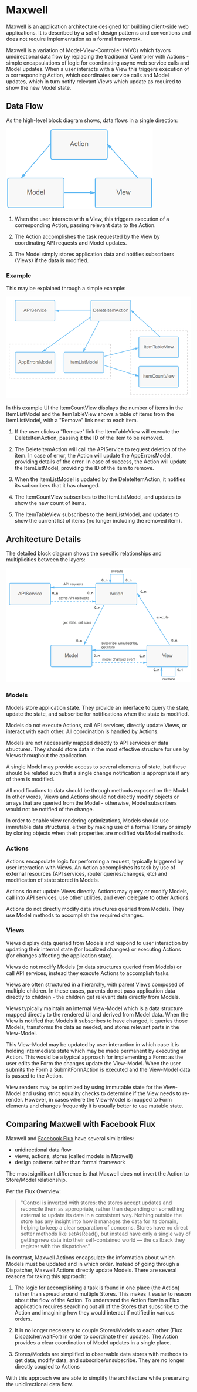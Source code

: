 # Maxwell

Maxwell is an application architecture designed for building client-side web applications. It is described by a set of design patterns and conventions and does not require implementation as a formal framework.

Maxwell is a variation of Model-View-Controller (MVC) which favors unidirectional data flow by replacing the traditional Controller with Actions - simple encapsulations of logic for coordinating async web service calls and Model updates. When a user interacts with a View this triggers execution of a corresponding Action, which coordinates service calls and Model updates, which in turn notify relevant Views which update as required to show the new Model state.


## Data Flow

As the high-level block diagram shows, data flows in a single direction:

![Overview](/images/overview.png)

1. When the user interacts with a View, this triggers execution of a corresponding Action, passing relevant data to the Action.

2. The Action accomplishes the task requested by the View by coordinating API requests and Model updates.

3. The Model simply stores application data and notifies subscribers (Views) if the data is modified.


### Example
This may be explained through a simple example:

![Example](/images/example.png)

In this example UI the ItemCountView displays the number of items in the ItemListModel and the ItemTableView shows a table of items from the ItemListModel, with a "Remove" link next to each item.

1. If the user clicks a "Remove" link the ItemTableView will execute the DeleteItemAction, passing it the ID of the item to be removed.

2. The DeleteItemAction will call the APIService to request deletion of the item. In case of error, the Action will update the AppErrorsModel, providing details of the error. In case of success, the Action will update the ItemListModel, providing the ID of the item to remove.

3. When the ItemListModel is updated by the DeleteItemAction, it notifies its subscribers that it has changed.

4. The ItemCountView subscribes to the ItemListModel, and updates to show the new count of items.

5. The ItemTableView subscribes to the ItemListModel, and updates to show the current list of items (no longer including the removed item).


## Architecture Details

The detailed block diagram shows the specific relationships and multiplicities between the layers:

![Details](/images/details.png)


### Models

Models store application state. They provide an interface to query the state, update the state, and subscribe for notifications when the state is modified.

Models do not execute Actions, call API services, directly update Views, or interact with each other. All coordination is handled by Actions.

Models are not necessarily mapped directly to API services or data structures. They should store data in the most effective structure for use by Views throughout the application.

A single Model may provide access to several elements of state, but these should be related such that a single change notification is appropriate if any of them is modified.

All modifications to data should be through methods exposed on the Model. In other words, Views and Actions should not directly modify objects or arrays that are queried from the Model - otherwise, Model subscribers would not be notified of the change.

In order to enable view rendering optimizations, Models should use immutable data structures, either by making use of a formal library or simply by cloning objects when their properties are modified via Model methods.


### Actions

Actions encapsulate logic for performing a request, typically triggered by user interaction with Views. An Action accomplishes its task by use of external resources (API services, router queries/changes, etc) and modification of state stored in Models.

Actions do not update Views directly. Actions may query or modify Models, call into API services, use other utilities, and even delegate to other Actions.

Actions do not directly modify data structures queried from Models. They use Model methods to accomplish the required changes.


### Views

Views display data queried from Models and respond to user interaction by updating their internal state (for localized changes) or executing Actions (for changes affecting the application state).

Views do not modify Models (or data structures queried from Models) or call API services, instead they execute Actions to accomplish tasks.

Views are often structured in a hierarchy, with parent Views composed of multiple children. In these cases, parents do not pass application data directly to children - the children get relevant data directly from Models.

Views typically maintain an internal View-Model which is a data structure mapped directly to the rendered UI and derived from Model data. When the View is notified that Models it subscribes to have changed, it queries those Models, transforms the data as needed, and stores relevant parts in the View-Model.

This View-Model may be updated by user interaction in which case it is holding intermediate state which may be made permanent by executing an Action. This would be a typical approach for implementing a Form: as the user edits the Form the changes update the View-Model. When the user submits the Form a SubmitFormAction is executed and the View-Model data is passed to the Action.

View renders may be optimized by using immutable state for the View-Model and using strict equality checks to determine if the View needs to re-render. However, in cases where the View-Model is mapped to Form elements and changes frequently it is usually better to use mutable state.


## Comparing Maxwell with Facebook Flux

Maxwell and [Facebook Flux](http://facebook.github.io/flux/docs/overview.html) have several similarities:
* unidirectional data flow
* views, actions, stores (called models in Maxwell)
* design patterns rather than formal framework

The most significant difference is that Maxwell does not invert the Action to Store/Model relationship.

Per the Flux Overview:
> "Control is inverted with stores: the stores accept updates and reconcile them as appropriate, rather than depending on something external to update its data in a consistent way. Nothing outside the store has any insight into how it manages the data for its domain, helping to keep a clear separation of concerns. Stores have no direct setter methods like setAsRead(), but instead have only a single way of getting new data into their self-contained world — the callback they register with the dispatcher."

In contrast, Maxwell Actions encapsulate the information about which Models must be updated and in which order.     Instead of going through a Dispatcher, Maxwell Actions directly update Models. There are several reasons for taking this approach:

1. The logic for accomplishing a task is found in one place (the Action) rather than spread around multiple Stores. This makes it easier to reason about the flow of the Action. To understand the Action flow in a Flux application requires searching out all of the Stores that subscribe to the Action and imagining how they would interact if notified in various orders.

2. It is no longer necessary to couple Stores/Models to each other (Flux Dispatcher.waitFor) in order to coordinate their updates. The Action provides a clear coordination of Model updates in a single place.

3. Stores/Models are simplified to observable data stores with methods to get data, modify data, and subscribe/unsubscribe. They are no longer directly coupled to Actions

With this approach we are able to simplify the architecture while preserving the unidirectional data flow.


